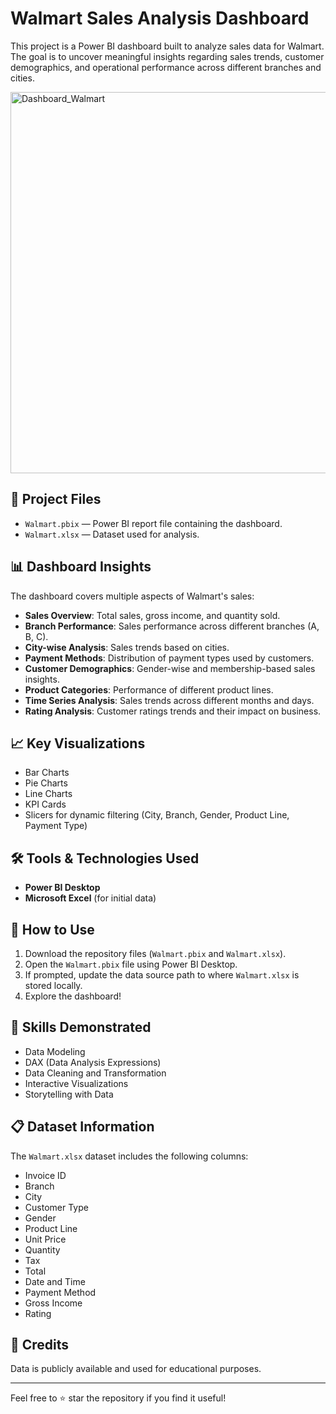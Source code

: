 # Walmart Sales Analysis Dashboard

This project is a Power BI dashboard built to analyze sales data for Walmart. The goal is to uncover meaningful insights regarding sales trends, customer demographics, and operational performance across different branches and cities.


<img width="610" alt="Dashboard_Walmart" src="https://github.com/user-attachments/assets/b91c7ce7-025a-47dc-b082-a075f456b539" />

## 📂 Project Files
- `Walmart.pbix` — Power BI report file containing the dashboard.
- `Walmart.xlsx` — Dataset used for analysis.

## 📊 Dashboard Insights
The dashboard covers multiple aspects of Walmart's sales:
- **Sales Overview**: Total sales, gross income, and quantity sold.
- **Branch Performance**: Sales performance across different branches (A, B, C).
- **City-wise Analysis**: Sales trends based on cities.
- **Payment Methods**: Distribution of payment types used by customers.
- **Customer Demographics**: Gender-wise and membership-based sales insights.
- **Product Categories**: Performance of different product lines.
- **Time Series Analysis**: Sales trends across different months and days.
- **Rating Analysis**: Customer ratings trends and their impact on business.

## 📈 Key Visualizations
- Bar Charts
- Pie Charts
- Line Charts
- KPI Cards
- Slicers for dynamic filtering (City, Branch, Gender, Product Line, Payment Type)

## 🛠 Tools & Technologies Used
- **Power BI Desktop**
- **Microsoft Excel** (for initial data)

## 🚀 How to Use
1. Download the repository files (`Walmart.pbix` and `Walmart.xlsx`).
2. Open the `Walmart.pbix` file using Power BI Desktop.
3. If prompted, update the data source path to where `Walmart.xlsx` is stored locally.
4. Explore the dashboard!

## 🧠 Skills Demonstrated
- Data Modeling
- DAX (Data Analysis Expressions)
- Data Cleaning and Transformation
- Interactive Visualizations
- Storytelling with Data

## 📋 Dataset Information
The `Walmart.xlsx` dataset includes the following columns:
- Invoice ID
- Branch
- City
- Customer Type
- Gender
- Product Line
- Unit Price
- Quantity
- Tax
- Total
- Date and Time
- Payment Method
- Gross Income
- Rating

## 📢 Credits
Data is publicly available and used for educational purposes.

---

Feel free to ⭐ star the repository if you find it useful!

